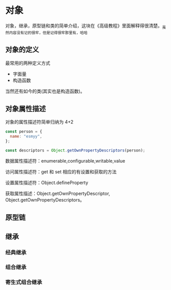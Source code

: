 # 对象

对象，继承，原型链和类的简单介绍，这块在《高级教程》里面解释得很清楚。<sub>虽然内容没有记的很牢，但是记得很牢那里有，哈哈</sub>

## 对象的定义

最常用的两种定义方式

- 字面量
- 构造函数

当然还有如今的类(其实也是构造函数)。

## 对象属性描述

对象的属性描述符简单归纳为 4+2

```js
const person = {
  name: "esmyy",
};

const descriptors = Object.getOwnPropertyDescriptors(person);
```

数据属性描述符：enumerable,configurable,writable,value

访问属性描述符：get 和 set 相应的有设置和获取的方法

设置属性描述符：Object.defineProperty

获取属性描述：Object.getOwnPropertyDescriptor, Object.getOwnPropertyDescriptors。

## 原型链

## 继承

### 经典继承

### 组合继承

### 寄生式组合继承
